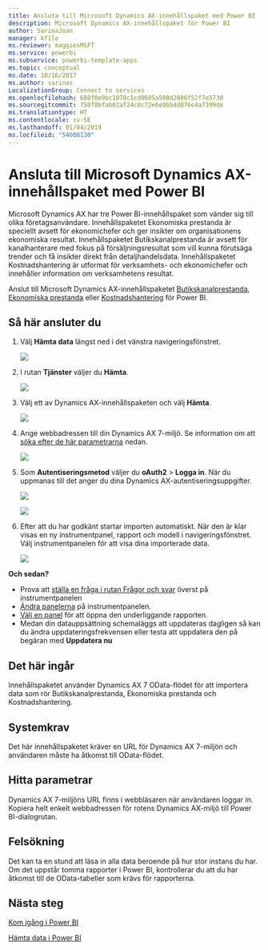 ```yaml
---
title: Ansluta till Microsoft Dynamics AX-innehållspaket med Power BI
description: Microsoft Dynamics AX-innehållspaket för Power BI
author: SarinaJoan
manager: kfile
ms.reviewer: maggiesMSFT
ms.service: powerbi
ms.subservice: powerbi-template-apps
ms.topic: conceptual
ms.date: 10/16/2017
ms.author: sarinas
LocalizationGroup: Connect to services
ms.openlocfilehash: 688f0e9bc1070c1cd9605a508d2086f52f7e5730
ms.sourcegitcommit: 750f0bfab02af24c8c72e6e9bbdd876e4a7399de
ms.translationtype: HT
ms.contentlocale: sv-SE
ms.lasthandoff: 01/04/2019
ms.locfileid: "54008130"
---
```

# <a name="connect-to-microsoft-dynamics-ax-content-pack-with-power-bi"></a>Ansluta till Microsoft Dynamics AX-innehållspaket med Power BI
Microsoft Dynamics AX har tre Power BI-innehållspaket som vänder sig till olika företagsanvändare. Innehållspaketet Ekonomiska prestanda är speciellt avsett för ekonomichefer och ger insikter om organisationens ekonomiska resultat. Innehållspaketet Butikskanalprestanda är avsett för kanalhanterare med fokus på försäljningsresultat som vill kunna förutsäga trender och få insikter direkt från detaljhandelsdata. Innehållspaketet Kostnadshantering är utformat för verksamhets- och ekonomichefer och innehåller information om verksamhetens resultat.

Anslut till Microsoft Dynamics AX-innehållspaketet [Butikskanalprestanda](https://app.powerbi.com/getdata/services/dynamics-ax-retail-channel-performance), [Ekonomiska prestanda](https://app.powerbi.com/getdata/services/dynamics-ax-financial-performance) eller [Kostnadshantering](https://app.powerbi.com/getdata/services/dynamics-ax-cost-management) för Power BI.

## <a name="how-to-connect"></a>Så här ansluter du
1. Välj **Hämta data** längst ned i det vänstra navigeringsfönstret.
   
   ![](media/service-connect-to-microsoft-dynamics-ax/getdata.png)
2. I rutan **Tjänster** väljer du **Hämta**.
   
   ![](media/service-connect-to-microsoft-dynamics-ax/services.png)
3. Välj ett av Dynamics AX-innehållspaketen och välj **Hämta**.
   
   ![](media/service-connect-to-microsoft-dynamics-ax/mdax.png)
4. Ange webbadressen till din Dynamics AX 7-miljö. Se information om att [söka efter de här parametrarna](#FindingParams) nedan.
   
   ![](media/service-connect-to-microsoft-dynamics-ax/params.png)
5. Som **Autentiseringsmetod** väljer du **oAuth2** \> **Logga in**. När du uppmanas till det anger du dina Dynamics AX-autentiseringsuppgifter.
   
    ![](media/service-connect-to-microsoft-dynamics-ax/creds.png)
   
    ![](media/service-connect-to-microsoft-dynamics-ax/creds2.png)
6. Efter att du har godkänt startar importen automatiskt. När den är klar visas en ny instrumentpanel, rapport och modell i navigeringsfönstret. Välj instrumentpanelen för att visa dina importerade data.
   
     ![](media/service-connect-to-microsoft-dynamics-ax/dashboard.png)

**Och sedan?**

* Prova att [ställa en fråga i rutan Frågor och svar](consumer/end-user-q-and-a.md) överst på instrumentpanelen
* [Ändra panelerna](service-dashboard-edit-tile.md) på instrumentpanelen.
* [Välj en panel](consumer/end-user-tiles.md) för att öppna den underliggande rapporten.
* Medan din datauppsättning schemaläggs att uppdateras dagligen så kan du ändra uppdateringsfrekvensen eller testa att uppdatera den på begäran med **Uppdatera nu**

## <a name="whats-included"></a>Det här ingår
Innehållspaketet använder Dynamics AX 7 OData-flödet för att importera data som rör Butikskanalprestanda, Ekonomiska prestanda och Kostnadshantering.

## <a name="system-requirements"></a>Systemkrav
Det här innehållspaketet kräver en URL för Dynamics AX 7-miljön och användaren måste ha åtkomst till OData-flödet.

## <a name="finding-parameters"></a>Hitta parametrar
<a name="FindingParams"></a>

Dynamics AX 7-miljöns URL finns i webbläsaren när användaren loggar in. Kopiera helt enkelt webbadressen för rotens Dynamics AX-miljö till Power BI-dialogrutan.

## <a name="troubleshooting"></a>Felsökning
Det kan ta en stund att läsa in alla data beroende på hur stor instans du har. Om det uppstår tomma rapporter i Power BI, kontrollerar du att du har åtkomst till de OData-tabeller som krävs för rapporterna.

## <a name="next-steps"></a>Nästa steg
[Kom igång i Power BI](service-get-started.md)

[Hämta data i Power BI](service-get-data.md)

